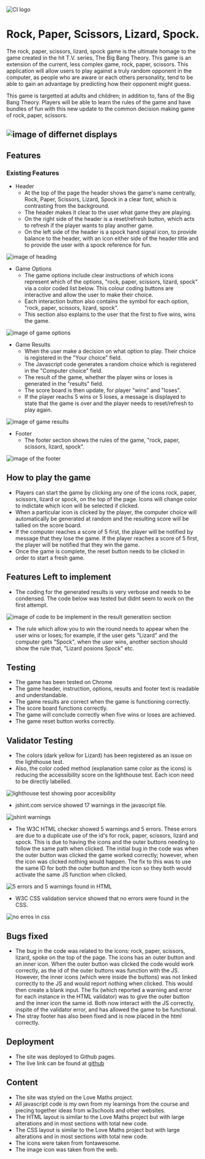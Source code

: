 ![CI logo](https://codeinstitute.s3.amazonaws.com/fullstack/ci_logo_small.png)
# **Rock, Paper, Scissors, Lizard, Spock.**
The rock, paper, scissors, lizard, spock game is the ultimate homage to the game created in the hit T.V. series, The Big Bang Theory. This game is an extension of the current, less complex game, rock, paper, scissors. This application will allow users to play against a truly random opponent in the computer, as people who are aware or each others personality, tend to be able to gain an advantage by predicting how their opponent might guess.

This game is targetted at adults and children; in addition to, fans of the Big Bang Theory. Players will be able to learn the rules of the game and have bundles of fun with this new update to the common decision making game of rock, paper, scissors.

![image of differnet displays](/assets/images/images_of_different_display_size.png)
------
## Features
### Existing Features
- Header
  - At the top of the page the header shows the game's name centrally, Rock, Paper, Scissors, Lizard, Spock in a clear font, which is contrasting from the background.
  - The header makes it clear to the user what game they are playing.
  - On the right side of the header is a reset/refresh button, which acts to refresh if the player wants to play another game.
  - On the left side of the header is a spock hand signal icon, to provide balance to the header, with an icon either side of the header title and to provide the user with a spock reference for fun.

![image of heading](/assets/images/heading.png)

- Game Options
  - The game options include clear instructions of which icons represent which of the options, "rock, paper, scissors, lizard, spock" via a color coded list below. This colour coding buttons are interactive and allow the user to make their choice.
  - Each interaction button also contains the symbol for each option, "rock, paper, scissors, lizard, spock".
  - This section also explains to the user that the first to five wins, wins the game.

![image of game options](/assets/images/game_options.png)

- Game Results
  - When the user make a decision on what option to play. Their choice is registered in the "Your choice" field. 
  - The Javascript code generates a random choice which is registered in the "Computer choice" field.
  - The result of the game, whether the player wins or loses is generated in the "results" field.
  - The score board is then update, for player "wins" and "loses".
  - If the player reachs 5 wins or 5 loses, a message is displayed to state that the game is over and the player needs to reset/refresh to play again.

![image of game results](/assets/images/game_results.png)

- Footer
  - The footer section shows the rules of the game, "rock, paper, scissors, lizard, spock".

![image of the footer](/assets/images/footer.png)

## How to play the game
- Players can start the game by clicking any one of the icons rock, paper, scissors, lizard or spock, on the top of the page. Icons will change color to indictate which icon will be selected if clicked.
- When a particular icon is clicked by the player, the computer choice will automatically be generated at random and the resulting score will be tallied on the score board.
- If the computer reaches a score of 5 first, the player will be notified by message that they lose the game. If the player reaches a score of 5 first, the player will be notified that they win the game.
- Once the game is complete, the reset button needs to be clicked in order to start a fresh game.  

## Features Left to implement
- The coding for the generated results is very verbose and needs to be condensed. The code below was tested but didnt seem to work on the first attempt.

![image of code to be implement in the result generation section](/assets/images/more_consise_code_for_result.png)

- The rule which allow you to win the round needs to appear when the user wins or loses; for example, if the user gets "Lizard" and the computer gets "Spock", when the user wins, another section should show the rule that, "Lizard posions Spock" etc.

## Testing
- The game has been tested on Chrome
- The game header, instruction, options, results and footer text is readable and understandable.
- The game results are correct when the game is functioning correctly.
- The score board functions correctly.
- The game will conclude correctly when five wins or loses are achieved.
- The game reset button works correctly.

## Validator Testing
- The colors (dark yellow for Lizard) has been registered as an issue on the lighthouse test.
- Also, the color coded method (explanation same color as the icons) is reducing the accessibility score on the lighthouse test. Each icon need to be directly labelled.

![lighthouse test showing poor accesibility](/assets/images/lighthouse_test.png)

- jshint.com service showed 17 warnings in the javascript file.

![jshint warnings](/assets/images/javascript%20warnings.png)

- The W3C HTML checker showed 5 warnings and 5 errors. These errors are due to a duplicate use of the id's for rock, paper, scissors, lizard and spock. This is due to having the icons and the outer buttons needing to follow the same path when clicked. The initial bug in the code was when the outer button was clicked the game worked correctly; however, when the icon was clicked nothing would happen. The fix to this was to use the same ID for both the outer button and the icon so they both would activate the same JS function when clicked. 

![5 errors and 5 warnings found in HTML](/assets/images/W3C%20HTML%20validator.png)

- W3C CSS validation service showed that no errors were found in the CSS.

![no erros in css](/assets/images/css_validator.png)

## Bugs fixed
- The bug in the code was related to the icons: rock, paper, scissors, lizard, spoke on the top of the page. The icons has an outer button and an inner icon. When the outer button was clicked the code would work correctly, as the id of the outer buttons was function with the JS. However, the inner icons (which were inside the buttons) was not linked correctly to the JS and would report nothing when clicked. This would then create a blank input. The fix (which reported a warning and error for each instance in the HTML validator) was to give the outer button and the inner icon the same id. Both now interact with the JS correctly, inspite of the validator error, and has allowed the game to be functional.
- The stray footer has also been fixed and is now placed in the html correctly. 

## Deployment
- The site was deployed to Github pages.
- The live link can be found at [github](https://daithigarry.github.io/rockpapersissorslizardspock2/)

## Content
- The site was styled on the Love Maths project.
- All javascript code is my own from my learnings from the course and piecing together ideas from w3schools and other websites.
- The HTML layout is similar to the Love Maths project but with large alterations and in most sections with total new code.
- The CSS layout is similar to the Love Maths project but with large alterations and in most sections with total new code.
- The icons were taken from fontawesome.
- The image icon was taken from the web.
